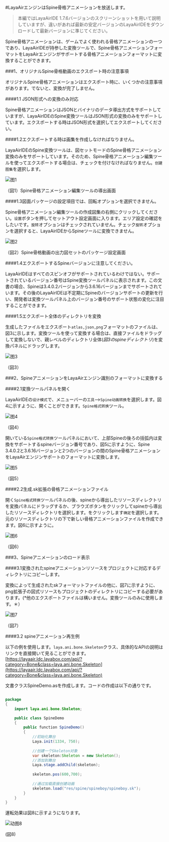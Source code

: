 #LayaAirエンジンはSpine骨格アニメーションを放送します。

>本編ではLayaAirIDE 1.7.6バージョンのスクリーンショットを用いて説明していますが、違いがあれば最新の安定バージョンのLayaAirIDEをダウンロードして最新バージョンに準じてください。

Spine骨格アニメーションは、ゲームでよく使われる骨格アニメーションの一つであり、LayaAirIDEが持参した変換ツールで、Spine骨格アニメーションフォーマットをLayaAirエンジンがサポートする骨格アニメーションフォーマットに変換することができます。



###1、オリジナルSpine骨格動画のエクスポート時の注意事項

オリジナルSpine骨格アニメーションはエクスポート時に、いくつかの注意事項があります。でないと、変換が完了しません。

####1.1 JSON形式への変換のみ対応

Spine骨格アニメーションはJSONとバイナリのデータ導出方式をサポートしていますが、LayaAirIDEのSpine変換ツールはJSON形式の変換のみをサポートしています。エクスポートする時はJSON形式を選択してエクスポートしてください。

####1.2エクスポートする時は画集を作成しなければなりません。

LayaAirIDEのSpine変換ツールは、図セットモードのSpine骨格アニメーション変換のみをサポートしています。そのため、Spine骨格アニメーション編集ツールを使ってエクスポートする場合は、チェックを付けなければなりません。`创建图集`を選択します。

![图1](img/1.png) 


（図1）Spine骨格アニメーション編集ツールの導出画面

####1.3図面パッケージの設定項目では、回転オプションを選択できません。

Spine骨格アニメーション編集ツールの作成図集の右側にクリックしてください。`设置`ボタンを押してセットアウト設定画面に入ります。エリア設定の確認をしたいです。`旋转`オプションはチェックされていません。チェック`旋转`オプションを選択すると、LayaAirIDEからSpineツールに変換できません。

![图2](img/2.png) 


（図2）Spine骨格動画の出力図セットのパッケージ設定画面

####1.4エクスポートするSpineバージョンに注意してください。

LayaAirIDEはすべてのスピンオフがサポートされているわけではない。サポートされているバージョン番号はSpine変換ツールパネルに表示されます。この文書の場合、Spineは3.4.0.2バージョンから3.6.16バージョンまでサポートされています。その後のLayaAirIDEは不定期にSpineのバージョンサポートの更新を行い、開発者は変換ツールパネル上のバージョン番号のサポート状態の変化に注目することができます。

####1.5エクスポート全体のディレクトリを変換

生成したファイルをエクスポート`atlas,json,png`フォーマットのファイルは、図3に示します。変換ツールを使って変換する場合は、直接ファイルをドラッグして変換しないで、親レベルのディレクトリ全体(*図3のspineディレクトリ*)を変換パネルにドラッグします。

![图3](img/3.png) 


（図3）



###2、SpineアニメーションをLayaAirエンジン識別のフォーマットに変換する

####2.1変換ツールパネルを開く

LayaAirIDEの`设计模式`で、メニューバーの`工具`-->`Spine动画转换`を選択します。図4に示すように、開くことができます。`Spine格式转换`ツール。

![图4](img/4.png) 


（図4）


開いている`Spine格式转换`ツールパネルにおいて、上部Spineの後ろの括弧内は変換をサポートするspineバージョン番号であり、図5に示すように、Spine 3.4.0.2と3.6.16バージョンと2つのバージョンの間のSpine骨格アニメーションをLayaAirエンジンサポートのフォーマットに変換します。

![图5](img/5.png) 


（図5）




####2.2生成.sk拡張の骨格アニメーションファイル

開く`Spine格式转换`ツールパネルの後、spineから導出したリソースディレクトリを変換パネルにドラッグするか、ブラウズボタンをクリックしてspineから導出したリソースディレクトリを選択します。をクリックします`确定`を選択します。元のリソースディレクトリの下で新しい骨格アニメーションファイルを作成できます。図6に示すように。

![图6](img/6.png) 


（図6）



###3、Spineアニメーションのロード表示

####3.1変換されたspineアニメーションリソースをプロジェクトに対応するディレクトリにコピーします。

変換によって生成されたskフォーマットファイルの他に、図7に示すように、png拡張子の図式リソースもプロジェクトのディレクトリにコピーする必要があります。(*他のエクスポートファイルは構いません。変換ツールのみに使用します。＊）

![图7](img/7.png) 


（図7）

####3.2 spineアニメーション再生例

以下の例を使用します。`laya.ani.bone.Skeleton`クラス、具体的なAPIの説明はリンクを直接開いて見ることができます。[https://layaair.ldc.layabox.com/api/?category=Bone&class=laya.ani.bone.Skeleton](https://layaair.ldc.layabox.com/api/?category=Bone&class=laya.ani.bone.Skeleton)

文書クラスSpineDemo.asを作成します。コードの作成は以下の通りです。


```java

package
{
	import laya.ani.bone.Skeleton;

	public class SpineDemo
	{
		public function SpineDemo()
		{
			//初始化舞台
			Laya.init(1334, 750);
			
			//创建一个Skeleton对象
			var skeleton:Skeleton = new Skeleton();
			//添加到舞台
			Laya.stage.addChild(skeleton);
			
			skeleton.pos(600,700);
			
			//通过加载直接创建动画
			skeleton.load("res/spine/spineboy/spineboy.sk");
		}
	}
}
```

運転効果は図8に示すようになります。

![动图8](img/8.gif) 


(図8)

